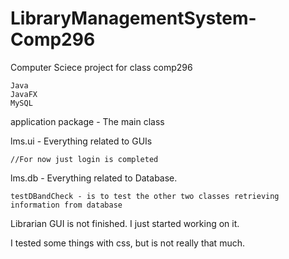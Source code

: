 # LibraryManagementSystem-Comp296
Computer Sciece project for class comp296


    Java
    JavaFX
    MySQL



application package - The main class


lms.ui - Everything related to GUIs 


    //For now just login is completed


lms.db - Everything related to Database.


    testDBandCheck - is to test the other two classes retrieving information from database
    
    
    
    
Librarian GUI is not finished. I just started working on it.




I tested some things with css, but is not really that much. 
